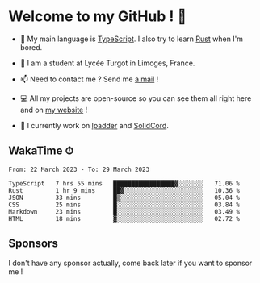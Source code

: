 # Welcome to my GitHub ! 🌃

- 🔭 My main language is [TypeScript](https://www.typescriptlang.org/). I also try to learn [Rust](https://www.rust-lang.org/) when I'm bored. 

- 🌱 I am a student at Lycée Turgot in Limoges, France.

- 📫 Need to contact me ? Send me <a href="mailto:mikkel@milescode.dev">a mail</a> !

- 💻 All my projects are open-source so you can see them all right here and on <a href="https://www.vexcited.ml">my website</a> !

- 👀 I currently work on [lpadder](https://github.com/Vexcited/lpadder) and [SolidCord](https://github.com/Vexcited/SolidCord).

## WakaTime ⏱

<!--START_SECTION:waka-->

```text
From: 22 March 2023 - To: 29 March 2023

TypeScript   7 hrs 55 mins   █████████████████▓░░░░░░░   71.06 %
Rust         1 hr 9 mins     ██▓░░░░░░░░░░░░░░░░░░░░░░   10.36 %
JSON         33 mins         █▒░░░░░░░░░░░░░░░░░░░░░░░   05.04 %
CSS          25 mins         █░░░░░░░░░░░░░░░░░░░░░░░░   03.84 %
Markdown     23 mins         █░░░░░░░░░░░░░░░░░░░░░░░░   03.49 %
HTML         18 mins         ▓░░░░░░░░░░░░░░░░░░░░░░░░   02.72 %
```

<!--END_SECTION:waka-->

## Sponsors

I don't have any sponsor actually, come back later if you want to sponsor me !

